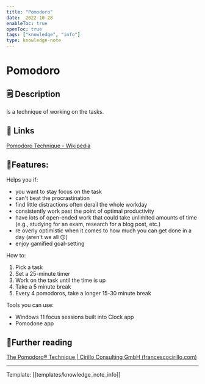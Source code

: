 ```yaml
---
title: "Pomodoro"
date:  2022-10-28
enableToc: true
openToc: true
tags: ["knowledge", "info"]
type: knowledge-note
---
```


# Pomodoro

## 🗒️ Description
Is a technique of working on the tasks.

## 🔗 Links 
[Pomodoro Technique - Wikipedia](https://en.wikipedia.org/wiki/Pomodoro_Technique)

## 🧩Features:
Helps you if:
- you want to stay focus on the task
- can't beat the procrastination
- find little distractions often derail the whole workday
- consistently work past the point of optimal productivity
- have lots of open-ended work that could take unlimited amounts of time (e.g., studying for an exam, research for a blog post, etc.)
- re overly optimistic when it comes to how much you can get done in a day (aren't we all 🙃)  
- enjoy gamified goal-setting

How to:
1. Pick a task
2. Set a 25-minute timer
3. Work on the task until the time is up
4. Take a 5 minute break
5. Every 4 pomodoros, take a longer 15-30 minute break

Tools you can use:
- Windows 11 focus sessions built into Clock app
- Pomodone app

## 📖Further reading
[The Pomodoro® Technique | Cirillo Consulting GmbH (francescocirillo.com)](https://francescocirillo.com/products/the-pomodoro-technique)

---
Template: [[templates/knowledge_note_info]]